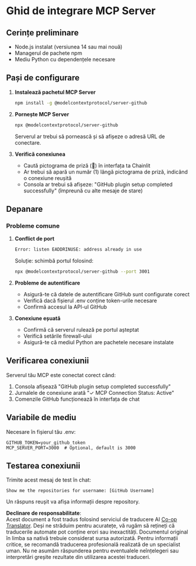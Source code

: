 <!--
CO_OP_TRANSLATOR_METADATA:
{
  "original_hash": "c4be907703b836d1a1c360db20da4de9",
  "translation_date": "2025-07-12T14:18:32+00:00",
  "source_file": "11-mcp/code_samples/github-mcp/MCP_SETUP.md",
  "language_code": "ro"
}
-->
# Ghid de integrare MCP Server

## Cerințe preliminare
- Node.js instalat (versiunea 14 sau mai nouă)
- Managerul de pachete npm
- Mediu Python cu dependențele necesare

## Pași de configurare

1. **Instalează pachetul MCP Server**  
   ```bash
   npm install -g @modelcontextprotocol/server-github
   ```

2. **Pornește MCP Server**  
   ```bash
   npx @modelcontextprotocol/server-github
   ```  
   Serverul ar trebui să pornească și să afișeze o adresă URL de conectare.

3. **Verifică conexiunea**  
   - Caută pictograma de priză (🔌) în interfața ta Chainlit  
   - Ar trebui să apară un număr (1) lângă pictograma de priză, indicând o conexiune reușită  
   - Consola ar trebui să afișeze: "GitHub plugin setup completed successfully" (împreună cu alte mesaje de stare)

## Depanare

### Probleme comune

1. **Conflict de port**  
   ```bash
   Error: listen EADDRINUSE: address already in use
   ```  
   Soluție: schimbă portul folosind:  
   ```bash
   npx @modelcontextprotocol/server-github --port 3001
   ```

2. **Probleme de autentificare**  
   - Asigură-te că datele de autentificare GitHub sunt configurate corect  
   - Verifică dacă fișierul .env conține token-urile necesare  
   - Confirmă accesul la API-ul GitHub

3. **Conexiune eșuată**  
   - Confirmă că serverul rulează pe portul așteptat  
   - Verifică setările firewall-ului  
   - Asigură-te că mediul Python are pachetele necesare instalate

## Verificarea conexiunii

Serverul tău MCP este conectat corect când:  
1. Consola afișează "GitHub plugin setup completed successfully"  
2. Jurnalele de conexiune arată "✓ MCP Connection Status: Active"  
3. Comenzile GitHub funcționează în interfața de chat

## Variabile de mediu

Necesare în fișierul tău .env:  
```
GITHUB_TOKEN=your_github_token
MCP_SERVER_PORT=3000  # Optional, default is 3000
```

## Testarea conexiunii

Trimite acest mesaj de test în chat:  
```
Show me the repositories for username: [GitHub Username]
```  
Un răspuns reușit va afișa informații despre repository.

**Declinare de responsabilitate**:  
Acest document a fost tradus folosind serviciul de traducere AI [Co-op Translator](https://github.com/Azure/co-op-translator). Deși ne străduim pentru acuratețe, vă rugăm să rețineți că traducerile automate pot conține erori sau inexactități. Documentul original în limba sa nativă trebuie considerat sursa autorizată. Pentru informații critice, se recomandă traducerea profesională realizată de un specialist uman. Nu ne asumăm răspunderea pentru eventualele neînțelegeri sau interpretări greșite rezultate din utilizarea acestei traduceri.
